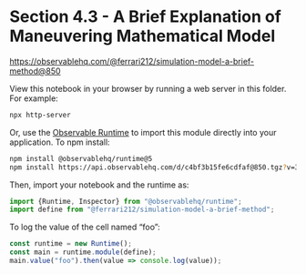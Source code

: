 # Section 4.3 - A Brief Explanation of Maneuvering Mathematical Model

https://observablehq.com/@ferrari212/simulation-model-a-brief-method@850

View this notebook in your browser by running a web server in this folder. For
example:

~~~sh
npx http-server
~~~

Or, use the [Observable Runtime](https://github.com/observablehq/runtime) to
import this module directly into your application. To npm install:

~~~sh
npm install @observablehq/runtime@5
npm install https://api.observablehq.com/d/c4bf3b15fe6cdfaf@850.tgz?v=3
~~~

Then, import your notebook and the runtime as:

~~~js
import {Runtime, Inspector} from "@observablehq/runtime";
import define from "@ferrari212/simulation-model-a-brief-method";
~~~

To log the value of the cell named “foo”:

~~~js
const runtime = new Runtime();
const main = runtime.module(define);
main.value("foo").then(value => console.log(value));
~~~
